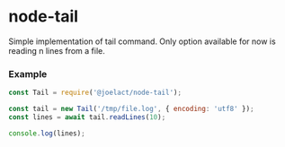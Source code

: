 # node-tail

Simple implementation of tail command. Only option available for now is reading n lines from a file.

### Example

````javascript
const Tail = require('@joelact/node-tail');

const tail = new Tail('/tmp/file.log', { encoding: 'utf8' });
const lines = await tail.readLines(10);

console.log(lines);
````
